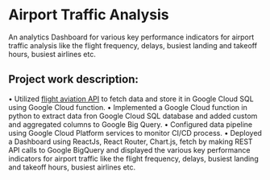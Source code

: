 # Airport Traffic Analysis

An analytics Dashboard for various key performance indicators for airport traffic analysis like the flight frequency, delays, busiest landing and takeoff hours, busiest airlines etc.

## Project work description:

• Utilized [flight aviation API](https://aviationstack.com/documentation) to fetch data and store it in Google Cloud SQL using Google Cloud function.
• Implemented a Google Cloud function in python to extract data fron Google Cloud SQL database and added custom and aggregated columns to Google Big Query.
• Configured data pipeline using Google Cloud Platform services to monitor CI/CD process.
• Deployed a Dashboard using ReactJs, React Router, Chart.js, fetch by making REST API calls to Google BigQuery and displayed the various key performance indicators for airport traffic like the flight frequency, delays, busiest landing and takeoff hours, busiest airlines etc.
